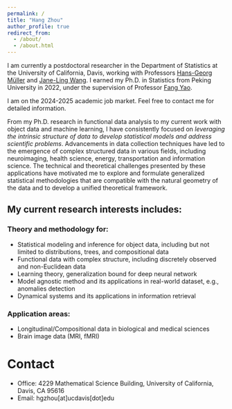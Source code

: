 ```yaml
---
permalink: /
title: "Hang Zhou"
author_profile: true
redirect_from: 
  - /about/
  - /about.html
---
```




I am currently a postdoctoral researcher in the Department of Statistics at the University of California, Davis, working with Professors [Hans-Georg Müller](https://anson.ucdavis.edu/~mueller/) and [Jane-Ling Wang](https://anson.ucdavis.edu/~wang/). I earned my Ph.D. in Statistics from Peking University in 2022, under the supervision of Professor [Fang Yao](https://www.math.pku.edu.cn/teachers/yaof/Homepage.html).

I am on the 2024-2025 academic job market. Feel free to contact me for detailed information.

From my Ph.D. research in functional data analysis to my current work with object data and machine learning, I have consistently focused on *leveraging the intrinsic structure of data to develop statistical models and address scientific problems*. Advancements in data collection techniques have led to the emergence of complex structured data in various fields, including neuroimaging, health science, energy, transportation and information science. The technical and theoretical challenges presented by these applications have motivated me to explore and formulate generalized statistical methodologies that are compatible with the natural geometry of the data and to develop a unified theoretical framework.

## My current research interests includes:

### Theory and methodology for:
- Statistical modeling and inference for object data, including but not limited to distributions, trees, and compositional data
- Functional data with complex structure, including discretely observed and non-Euclidean data
- Learning theory, generalization bound for deep neural network
- Model agnostic method and its applications in real-world dataset, e.g., anomalies detection
- Dynamical systems and its applications in information retrieval

### Application areas:
- Longitudinal/Compositional data in biological and medical sciences
- Brain image data (MRI, fMRI)



# Contact

- Office: 4229 Mathematical Science Building, University of California, Davis, CA 95616
- Email: hgzhou\[at\]ucdavis\[dot\]edu



